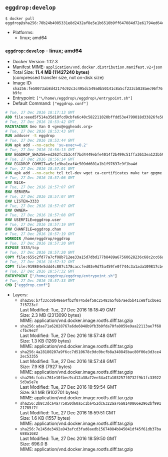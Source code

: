 ## `eggdrop:develop`

```console
$ docker pull eggdrop@sha256:70b24b4005331e8d2432af8e5e1b6510b9ff647084d72e61794ed64c3d3c0aa3
```

-	Platforms:
	-	linux; amd64

### `eggdrop:develop` - linux; amd64

-	Docker Version: 1.12.3
-	Manifest MIME: `application/vnd.docker.distribution.manifest.v2+json`
-	Total Size: **11.4 MB (11427240 bytes)**  
	(compressed transfer size, not on-disk size)
-	Image ID: `sha256:fe50073ab8d42174c92c3c495dc549a0b50141c8a5cf233cb838aec96f76b9fe`
-	Entrypoint: `["\/home\/eggdrop\/eggdrop\/entrypoint.sh"]`
-	Default Command: `["eggdrop.conf"]`

```dockerfile
# Tue, 27 Dec 2016 18:17:13 GMT
ADD file:eeed5f514a35d18fcd9cbfe6c40c582211020bffdd53e4799018d33826fe5067 in / 
# Tue, 27 Dec 2016 18:53:42 GMT
MAINTAINER Geo Van O <geo@eggheads.org>
# Tue, 27 Dec 2016 18:53:43 GMT
RUN adduser -S eggdrop
# Tue, 27 Dec 2016 18:53:44 GMT
RUN apk add --no-cache 'su-exec>=0.2'
# Tue, 27 Dec 2016 18:56:13 GMT
ENV EGGDROP_SHA256=ed262fc2b3c4f7bd4449ebfe4014f2b499c51ffa3613ea123b59b8db0e830aee
# Tue, 27 Dec 2016 18:56:14 GMT
ENV EGGDROP_COMMIT=a5c1e9ba1eaf4c509dd601a1b1f97637c9f1ba4d
# Tue, 27 Dec 2016 18:57:01 GMT
RUN apk add --no-cache tcl tcl-dev wget ca-certificates make tar gpgme bash build-base openssl openssl-dev  && wget https://github.com/eggheads/eggdrop/archive/$EGGDROP_COMMIT.tar.gz -O develop.tar.gz  && echo "$EGGDROP_SHA256  develop.tar.gz" | sha256sum -c -   && tar -zxvf develop.tar.gz   && rm develop.tar.gz     && ( cd eggdrop-$EGGDROP_COMMIT     && ./configure     && make config     && make     && make install DEST=/home/eggdrop/eggdrop )   && rm -rf eggdrop-$EGGDROP_COMMIT   && mkdir /home/eggdrop/eggdrop/data   && chown -R eggdrop /home/eggdrop/eggdrop   && apk del tcl-dev wget ca-certificates make tar gpgme build-base openssl-dev
# Tue, 27 Dec 2016 18:57:06 GMT
ENV NICK=
# Tue, 27 Dec 2016 18:57:07 GMT
ENV SERVER=
# Tue, 27 Dec 2016 18:57:07 GMT
ENV LISTEN=3333
# Tue, 27 Dec 2016 18:57:07 GMT
ENV OWNER=
# Tue, 27 Dec 2016 18:57:08 GMT
ENV USERFILE=eggdrop.user
# Tue, 27 Dec 2016 18:57:19 GMT
ENV CHANFILE=eggdrop.chan
# Tue, 27 Dec 2016 18:57:19 GMT
WORKDIR /home/eggdrop/eggdrop
# Tue, 27 Dec 2016 18:57:20 GMT
EXPOSE 3333/tcp
# Tue, 27 Dec 2016 18:57:20 GMT
COPY file:655c2fd77a7cf08b712ee33a15d7dbd177b8489a67560628236c68c2cc66aa58 in /home/eggdrop/eggdrop 
# Tue, 27 Dec 2016 18:57:32 GMT
COPY file:919804e5ddd4c807c178caccfed03e9d75a459fe0f744c3a1ada109817cb44ec in /home/eggdrop/eggdrop/scripts/ 
# Tue, 27 Dec 2016 18:57:32 GMT
ENTRYPOINT ["/home/eggdrop/eggdrop/entrypoint.sh"]
# Tue, 27 Dec 2016 18:57:33 GMT
CMD ["eggdrop.conf"]
```

-	Layers:
	-	`sha256:b7f33cc0b48ea4fb2f0745def58c25483a5f6b7aed5b41ce8f1cb6e17f5723cf`  
		Last Modified: Tue, 27 Dec 2016 18:18:49 GMT  
		Size: 2.3 MB (2313090 bytes)  
		MIME: application/vnd.docker.image.rootfs.diff.tar.gzip
	-	`sha256:adae71a62028767a6de6048b9fb3b0fda70fa0059e9aa22113ae7f68cfbc9e2f`  
		Last Modified: Tue, 27 Dec 2016 18:57:48 GMT  
		Size: 1.3 KB (1269 bytes)  
		MIME: application/vnd.docker.image.rootfs.diff.tar.gzip
	-	`sha256:4a28180207a9f6cc7d510678c9dc0bcfb8a340845bac80f06e3d3ce42ec53355`  
		Last Modified: Tue, 27 Dec 2016 18:57:48 GMT  
		Size: 7.9 KB (7927 bytes)  
		MIME: application/vnd.docker.image.rootfs.diff.tar.gzip
	-	`sha256:fcdcc761e10fbec9cd12a38a72ee34a47a103257f0732f9b1fc339225d3a5e7e`  
		Last Modified: Tue, 27 Dec 2016 18:59:54 GMT  
		Size: 9.1 MB (9102701 bytes)  
		MIME: application/vnd.docker.image.rootfs.diff.tar.gzip
	-	`sha256:2b8c3dca4a775850d60a5c1ba452dc6322aa76a8140866e2962bf99121785f7f`  
		Last Modified: Tue, 27 Dec 2016 18:59:51 GMT  
		Size: 1.6 KB (1557 bytes)  
		MIME: application/vnd.docker.image.rootfs.diff.tar.gzip
	-	`sha256:7e245de3492a943afcd3fad8aedb15674084b845041df45f61db37ba688a1682`  
		Last Modified: Tue, 27 Dec 2016 18:59:50 GMT  
		Size: 696.0 B  
		MIME: application/vnd.docker.image.rootfs.diff.tar.gzip
